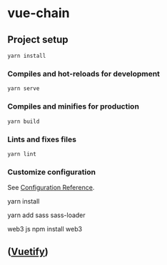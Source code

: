 # vue-chain

## Project setup
```
yarn install
```

### Compiles and hot-reloads for development
```
yarn serve
```

### Compiles and minifies for production
```
yarn build
```

### Lints and fixes files
```
yarn lint
```

### Customize configuration
See [Configuration Reference](https://cli.vuejs.org/config/).



yarn install

yarn add sass sass-loader


web3 js
 npm install web3 

## ([Vuetify](https://v2.vuetifyjs.com/zh-Hans/))